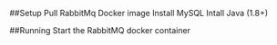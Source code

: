 
##Setup
Pull RabbitMq Docker image
Install MySQL
Intall Java (1.8+)


##Running
Start the RabbitMQ docker container